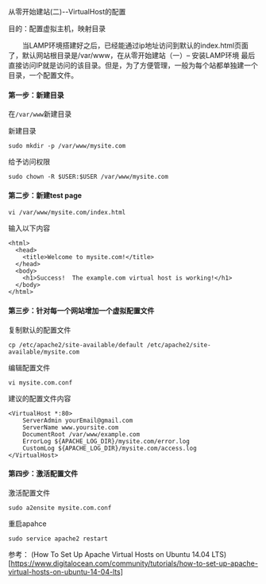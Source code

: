 从零开始建站(二)--VirtualHost的配置

目的：配置虚拟主机，映射目录

&emsp;&emsp;当LAMP环境搭建好之后，已经能通过ip地址访问到默认的index.html页面了，默认网站根目录是/var/www，在从零开始建站（一）– 安装LAMP环境 最后直接访问IP就是访问的该目录。但是，为了方便管理，一般为每个站都单独建一个目录，一个配置文件。

#### 第一步：新建目录

在`/var/www`新建目录

新建目录
  
    sudo mkdir -p /var/www/mysite.com

给予访问权限

    sudo chown -R $USER:$USER /var/www/mysite.com

#### 第二步：新建test page

    vi /var/www/mysite.com/index.html

输入以下内容

    <html>
      <head>
        <title>Welcome to mysite.com!</title>
      </head>
      <body>
        <h1>Success!  The example.com virtual host is working!</h1>
      </body>
    </html>

#### 第三步：针对每一个网站增加一个虚拟配置文件

复制默认的配置文件
    
    cp /etc/apache2/site-available/default /etc/apache2/site-available/mysite.com

编辑配置文件

    vi mysite.com.conf 

建议的配置文件内容

    <VirtualHost *:80>
        ServerAdmin yourEmail@gmail.com
        ServerName www.yoursite.com
        DocumentRoot /var/www/example.com
        ErrorLog ${APACHE_LOG_DIR}/mysite.com/error.log
        CustomLog ${APACHE_LOG_DIR}/mysite.com/access.log
    </VirtualHost>

#### 第四步：激活配置文件

激活配置文件
  
    sudo a2ensite mysite.com.conf

重启apahce

    sudo service apache2 restart


参考：
(How To Set Up Apache Virtual Hosts on Ubuntu 14.04 LTS)[https://www.digitalocean.com/community/tutorials/how-to-set-up-apache-virtual-hosts-on-ubuntu-14-04-lts]
